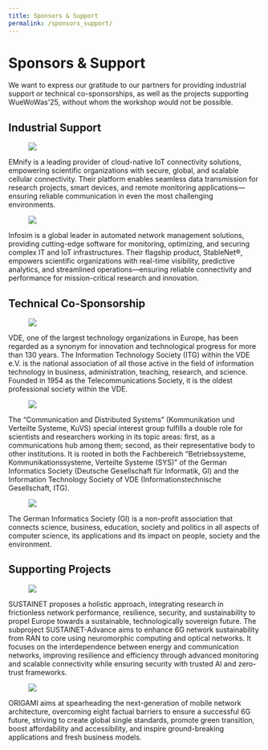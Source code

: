 ```yaml
---
title: Sponsors & Support
permalink: /sponsors_support/
---
```


<style>
 .img {
     display: block;
     width: 20%;
     margin: auto;
  }
</style>

# Sponsors & Support
We want to express our gratitude to our partners for providing industrial support or technical co-sponsorships, as well as the projects supporting WueWoWas'25, without whom the workshop would not be possible.

## Industrial Support

<figure>
  <img src="{{ '/assets/images/emnify_new.png' | relative_url }}" style="max-width: 20%; display: inline-block; margin: auto" >
</figure>
EMnify is a leading provider of cloud-native IoT connectivity solutions, empowering scientific organizations with secure, global, and scalable cellular connectivity. Their platform enables seamless data transmission for research projects, smart devices, and remote monitoring applications—ensuring reliable communication in even the most challenging environments. 


<figure>
  <img src="{{ '/assets/images/infosim.png' | relative_url }}" style="max-width: 20%; display: inline-block; background-color:white; margin: auto">
</figure>
Infosim is a global leader in automated network management solutions, providing cutting-edge software for monitoring, optimizing, and securing complex IT and IoT infrastructures. Their flagship product, StableNet®, empowers scientific organizations with real-time visibility, predictive analytics, and streamlined operations—ensuring reliable connectivity and performance for mission-critical research and innovation.

## Technical Co-Sponsorship

<figure>
  <img src="{{ '/assets/images/vde.jpg' | relative_url }}" style="max-width: 45%; display: inline-block; margin: auto" >
</figure>

VDE, one of the largest technology organizations in Europe, has been regarded as a synonym for innovation and technological progress for more than 130 years.
The Information Technology Society (ITG) within the VDE e.V. is the national association of all those active in the field of information technology in business, administration, teaching, research, and science. Founded in 1954 as the Telecommunications Society, it is the oldest professional society within the VDE.

<figure>
  <img src="{{ '/assets/images/kuvs.png' | relative_url }}" style="max-width: 45%; display: inline-block; margin: auto" >
</figure>

The “Communication and Distributed Systems” (Kommunikation und Verteilte Systeme, KuVS) special interest group fulfills a double role for scientists and researchers working in its topic areas: first, as a communications hub among them; second, as their representative body to other institutions. It is rooted in both the Fachbereich “Betriebssysteme, Kommunikationssysteme, Verteilte Systeme (SYS)” of the German Informatics Society (Deutsche Gesellschaft für Informatik, GI) and the Information Technology Society of VDE (Informationstechnische Gesellschaft, ITG).

<figure>
  <img src="{{ '/assets/images/gi.png' | relative_url }}" style="max-width: 45%; display: inline-block; margin: auto; background-color:white;" >
</figure>

The German Informatics Society (GI) is a non-profit association that connects science, business, education, society and politics in all aspects of computer science, its applications and its impact on people, society and the environment.

## Supporting Projects

<figure>
  <img src="{{ '/assets/images/logo-SUSTAINET-Advance.jpg' | relative_url }}" style="max-width: 20%; display: inline-block; margin: auto" >
</figure>

SUSTAINET proposes a holistic approach, integrating research in frictionless network performance, resilience, security, and sustainability to propel Europe towards a sustainable, technologically sovereign future.
The subproject SUSTAINET-Advance aims to enhance 6G network sustainability from RAN to core using neuromorphic computing and optical networks. It focuses on the interdependence between energy and communication networks, improving resilience and efficiency through advanced monitoring and scalable connectivity while ensuring security with trusted AI and zero-trust frameworks.

<figure>
  <img src="{{ '/assets/images/origami_logo.png' | relative_url }}" style="max-width: 45%; display: inline-block; margin: auto" >
</figure>

ORIGAMI aims at spearheading the next-generation of mobile network architecture, overcoming eight factual barriers to ensure a successful 6G future, striving to create global single standards, promote green transition, boost affordability and accessibility, and inspire ground-breaking applications and fresh business models.

